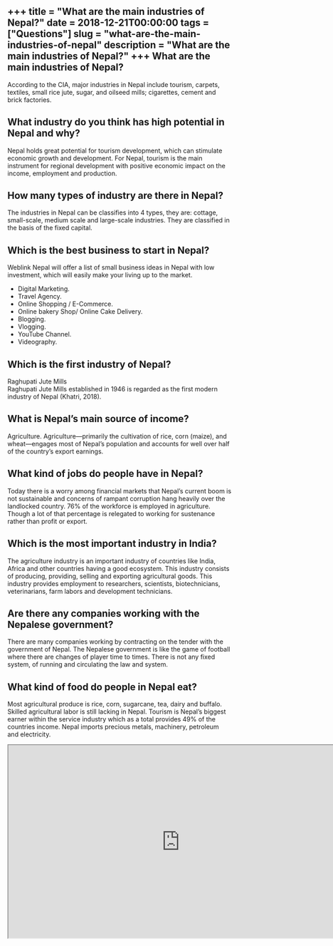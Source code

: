 +++
title = "What are the main industries of Nepal?"
date = 2018-12-21T00:00:00
tags = ["Questions"]
slug = "what-are-the-main-industries-of-nepal"
description = "What are the main industries of Nepal?"
+++
What are the main industries of Nepal?
--------------------------------------

According to the CIA, major industries in Nepal include tourism, carpets, textiles, small rice jute, sugar, and oilseed mills; cigarettes, cement and brick factories.

What industry do you think has high potential in Nepal and why?
---------------------------------------------------------------

Nepal holds great potential for tourism development, which can stimulate economic growth and development. For Nepal, tourism is the main instrument for regional development with positive economic impact on the income, employment and production.

How many types of industry are there in Nepal?
----------------------------------------------

The industries in Nepal can be classifies into 4 types, they are: cottage, small-scale, medium scale and large-scale industries. They are classified in the basis of the fixed capital.

Which is the best business to start in Nepal?
---------------------------------------------

Weblink Nepal will offer a list of small business ideas in Nepal with low investment, which will easily make your living up to the market.

- Digital Marketing.
- Travel Agency.
- Online Shopping / E-Commerce.
- Online bakery Shop/ Online Cake Delivery.
- Blogging.
- Vlogging.
- YouTube Channel.
- Videography.

Which is the first industry of Nepal?
-------------------------------------

Raghupati Jute Mills  
Raghupati Jute Mills established in 1946 is regarded as the first modern industry of Nepal (Khatri, 2018).

What is Nepal’s main source of income?
--------------------------------------

Agriculture. Agriculture—primarily the cultivation of rice, corn (maize), and wheat—engages most of Nepal’s population and accounts for well over half of the country’s export earnings.

What kind of jobs do people have in Nepal?
------------------------------------------

Today there is a worry among financial markets that Nepal’s current boom is not sustainable and concerns of rampant corruption hang heavily over the landlocked country. 76% of the workforce is employed in agriculture. Though a lot of that percentage is relegated to working for sustenance rather than profit or export.

Which is the most important industry in India?
----------------------------------------------

The agriculture industry is an important industry of countries like India, Africa and other countries having a good ecosystem. This industry consists of producing, providing, selling and exporting agricultural goods. This industry provides employment to researchers, scientists, biotechnicians, veterinarians, farm labors and development technicians.

Are there any companies working with the Nepalese government?
-------------------------------------------------------------

There are many companies working by contracting on the tender with the government of Nepal. The Nepalese government is like the game of football where there are changes of player time to times. There is not any fixed system, of running and circulating the law and system.

What kind of food do people in Nepal eat?
-----------------------------------------

Most agricultural produce is rice, corn, sugarcane, tea, dairy and buffalo. Skilled agricultural labor is still lacking in Nepal. Tourism is Nepal’s biggest earner within the service industry which as a total provides 49% of the countries income. Nepal imports precious metals, machinery, petroleum and electricity.

<iframe allow="accelerometer; autoplay; clipboard-write; encrypted-media; gyroscope; picture-in-picture" allowfullscreen="" class="__youtube_prefs__  epyt-is-override  no-lazyload" data-no-lazy="1" data-origheight="433" data-origwidth="770" data-skipgform_ajax_framebjll="" height="433" id="_ytid_77756" loading="lazy" src="https://www.youtube.com/embed/5IaxeRZyOHs?enablejsapi=1&autoplay=0&cc_load_policy=0&cc_lang_pref=&iv_load_policy=1&loop=0&modestbranding=0&rel=1&fs=1&playsinline=0&autohide=2&theme=dark&color=red&controls=1&" title="YouTube player" width="770"></iframe>